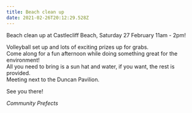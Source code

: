 ```yaml
---
title: Beach clean up
date: 2021-02-26T20:12:29.528Z
---
```

Beach clean up at Castlecliff Beach, Saturday 27 February 11am - 2pm!  

Volleyball set up and lots of exciting prizes up for grabs.  
Come along for a fun afternoon while doing something great for the environment!  
All you need to bring is a sun hat and water, if you want, the rest is provided.  
Meeting next to the Duncan Pavilion.  

See you there!  

*Community Prefects*